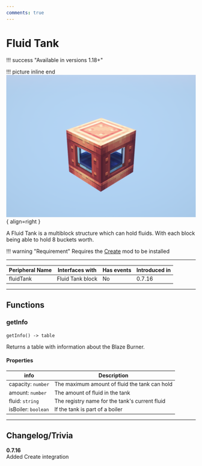 ```yaml
---
comments: true
---
```


# Fluid Tank

!!! success "Available in versions 1.18+"

!!! picture inline end
    ![!Image of the Fluid Tank block](/../assets/images/previews/fluid_tank.png){ align=right }

A Fluid Tank is a multiblock structure which can hold fluids. With each block being able to hold 8 buckets worth.

!!! warning "Requirement"
    Requires the [Create](https://www.curseforge.com/minecraft/mc-mods/create) mod to be installed

<p class="picture-spacing" style="--ps:1.9rem;"></p>

---

<center>

| Peripheral Name | Interfaces with  | Has events | Introduced in |
| --------------- | ---------------- | ---------- | ------------- |
| fluidTank       | Fluid Tank block | No         | 0.7.16        |

</center>

---

## Functions

### getInfo
```
getInfo() -> table
```
Returns a table with information about the Blaze Burner.

#### Properties

| info                | Description                                    |
| ------------------- | ---------------------------------------------- |
| capacity: `number`  | The maximum amount of fluid the tank can hold  |
| amount: `number`    | The amount of fluid in the tank                |
| fluid: `string`     | The registry name for the tank's current fluid |
| isBoiler: `boolean` | If the tank is part of a boiler                |

---

## Changelog/Trivia

**0.7.16**  
Added Create integration
